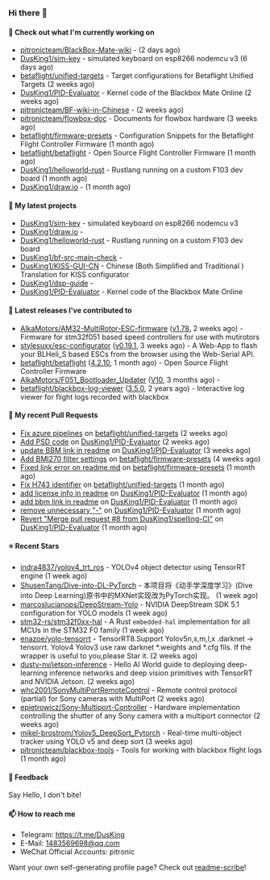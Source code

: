 ### Hi there 👋

#### 👷 Check out what I'm currently working on

- [pitronicteam/BlackBox-Mate-wiki](https://github.com/pitronicteam/BlackBox-Mate-wiki) -  (2 days ago)
- [DusKing1/sim-key](https://github.com/DusKing1/sim-key) - simulated keyboard on esp8266 nodemcu v3 (6 days ago)
- [betaflight/unified-targets](https://github.com/betaflight/unified-targets) - Target configurations for Betaflight Unified Targets (2 weeks ago)
- [DusKing1/PID-Evaluator](https://github.com/DusKing1/PID-Evaluator) - Kernel code of the Blackbox Mate Online (2 weeks ago)
- [pitronicteam/BF-wiki-in-Chinese](https://github.com/pitronicteam/BF-wiki-in-Chinese) -  (2 weeks ago)
- [pitronicteam/flowbox-doc](https://github.com/pitronicteam/flowbox-doc) - Documents for flowbox hardware (3 weeks ago)
- [betaflight/firmware-presets](https://github.com/betaflight/firmware-presets) - Configuration Snippets for the Betaflight Flight Controller Firmware (1 month ago)
- [betaflight/betaflight](https://github.com/betaflight/betaflight) - Open Source Flight Controller Firmware (1 month ago)
- [DusKing1/helloworld-rust](https://github.com/DusKing1/helloworld-rust) - Rustlang running on a custom F103 dev board (1 month ago)
- [DusKing1/draw.io](https://github.com/DusKing1/draw.io) -  (1 month ago)

#### 🌱 My latest projects

- [DusKing1/sim-key](https://github.com/DusKing1/sim-key) - simulated keyboard on esp8266 nodemcu v3
- [DusKing1/draw.io](https://github.com/DusKing1/draw.io) - 
- [DusKing1/helloworld-rust](https://github.com/DusKing1/helloworld-rust) - Rustlang running on a custom F103 dev board
- [DusKing1/bf-src-main-check](https://github.com/DusKing1/bf-src-main-check) - 
- [DusKing1/KISS-GUI-CN](https://github.com/DusKing1/KISS-GUI-CN) - Chinese (Both Simplified and Traditional ) Translation for KISS configurator
- [DusKing1/dsp-guide](https://github.com/DusKing1/dsp-guide) - 
- [DusKing1/PID-Evaluator](https://github.com/DusKing1/PID-Evaluator) - Kernel code of the Blackbox Mate Online

#### 🔭 Latest releases I've contributed to

- [AlkaMotors/AM32-MultiRotor-ESC-firmware](https://github.com/AlkaMotors/AM32-MultiRotor-ESC-firmware) ([v1.78](https://github.com/AlkaMotors/AM32-MultiRotor-ESC-firmware/releases/tag/v1.78), 2 weeks ago) - Firmware for stm32f051 based speed controllers for use with mutirotors
- [stylesuxx/esc-configurator](https://github.com/stylesuxx/esc-configurator) ([v0.19.1](https://github.com/stylesuxx/esc-configurator/releases/tag/v0.19.1), 3 weeks ago) - A Web-App to flash your BLHeli_S based ESCs from the browser using the Web-Serial API.
- [betaflight/betaflight](https://github.com/betaflight/betaflight) ([4.2.10](https://github.com/betaflight/betaflight/releases/tag/4.2.10), 1 month ago) - Open Source Flight Controller Firmware
- [AlkaMotors/F051_Bootloader_Updater](https://github.com/AlkaMotors/F051_Bootloader_Updater) ([V10](https://github.com/AlkaMotors/F051_Bootloader_Updater/releases/tag/V10), 3 months ago) - 
- [betaflight/blackbox-log-viewer](https://github.com/betaflight/blackbox-log-viewer) ([3.5.0](https://github.com/betaflight/blackbox-log-viewer/releases/tag/3.5.0), 2 years ago) - Interactive log viewer for flight logs recorded with blackbox

#### 🔨 My recent Pull Requests

- [Fix azure pipelines](https://github.com/betaflight/unified-targets/pull/521) on [betaflight/unified-targets](https://github.com/betaflight/unified-targets) (2 weeks ago)
- [Add PSD code](https://github.com/DusKing1/PID-Evaluator/pull/26) on [DusKing1/PID-Evaluator](https://github.com/DusKing1/PID-Evaluator) (2 weeks ago)
- [update BBM link in readme](https://github.com/DusKing1/PID-Evaluator/pull/25) on [DusKing1/PID-Evaluator](https://github.com/DusKing1/PID-Evaluator) (3 weeks ago)
- [Add BMI270 filter settings](https://github.com/betaflight/firmware-presets/pull/47) on [betaflight/firmware-presets](https://github.com/betaflight/firmware-presets) (4 weeks ago)
- [Fixed link error on readme.md](https://github.com/betaflight/firmware-presets/pull/28) on [betaflight/firmware-presets](https://github.com/betaflight/firmware-presets) (1 month ago)
- [Fix H743 identifier](https://github.com/betaflight/unified-targets/pull/513) on [betaflight/unified-targets](https://github.com/betaflight/unified-targets) (1 month ago)
- [add license info in readme](https://github.com/DusKing1/PID-Evaluator/pull/22) on [DusKing1/PID-Evaluator](https://github.com/DusKing1/PID-Evaluator) (1 month ago)
- [add bbm link in readme](https://github.com/DusKing1/PID-Evaluator/pull/21) on [DusKing1/PID-Evaluator](https://github.com/DusKing1/PID-Evaluator) (1 month ago)
- [remove unnecessary &#34;-&#34;](https://github.com/DusKing1/PID-Evaluator/pull/20) on [DusKing1/PID-Evaluator](https://github.com/DusKing1/PID-Evaluator) (1 month ago)
- [Revert &#34;Merge pull request #8 from DusKing1/spelling-CI&#34;](https://github.com/DusKing1/PID-Evaluator/pull/19) on [DusKing1/PID-Evaluator](https://github.com/DusKing1/PID-Evaluator) (1 month ago)

#### ⭐ Recent Stars

- [indra4837/yolov4_trt_ros](https://github.com/indra4837/yolov4_trt_ros) - YOLOv4 object detector using TensorRT engine (1 week ago)
- [ShusenTang/Dive-into-DL-PyTorch](https://github.com/ShusenTang/Dive-into-DL-PyTorch) - 本项目将《动手学深度学习》(Dive into Deep Learning)原书中的MXNet实现改为PyTorch实现。 (1 week ago)
- [marcoslucianops/DeepStream-Yolo](https://github.com/marcoslucianops/DeepStream-Yolo) - NVIDIA DeepStream SDK 5.1 configuration for YOLO models (1 week ago)
- [stm32-rs/stm32f0xx-hal](https://github.com/stm32-rs/stm32f0xx-hal) - A Rust `embedded-hal` implementation for all MCUs in the STM32 F0 family (1 week ago)
- [enazoe/yolo-tensorrt](https://github.com/enazoe/yolo-tensorrt) - TensorRT8.Support Yolov5n,s,m,l,x .darknet -&gt; tensorrt.  Yolov4  Yolov3 use raw darknet *.weights and *.cfg fils.  If the wrapper is useful to you,please Star it. (2 weeks ago)
- [dusty-nv/jetson-inference](https://github.com/dusty-nv/jetson-inference) - Hello AI World guide to deploying deep-learning inference networks and deep vision primitives with TensorRT and NVIDIA Jetson. (2 weeks ago)
- [whc2001/SonyMultiPortRemoteControl](https://github.com/whc2001/SonyMultiPortRemoteControl) - Remote control protocol (partial) for Sony cameras with MultiPort (2 weeks ago)
- [epietrowicz/Sony-Multiport-Controller](https://github.com/epietrowicz/Sony-Multiport-Controller) - Hardware implementation controlling the shutter of any Sony camera with a multiport connector (2 weeks ago)
- [mikel-brostrom/Yolov5_DeepSort_Pytorch](https://github.com/mikel-brostrom/Yolov5_DeepSort_Pytorch) - Real-time multi-object tracker using YOLO v5 and deep sort  (3 weeks ago)
- [pitronicteam/blackbox-tools](https://github.com/pitronicteam/blackbox-tools) - Tools for working with blackbox flight logs (1 month ago)

#### 💬 Feedback

Say Hello, I don't bite!

#### 📫 How to reach me

- Telegram: https://t.me/DusKing
- E-Mail: 1483569698@qq.com
- WeChat Official Accounts: pitronic

Want your own self-generating profile page? Check out [readme-scribe](https://github.com/muesli/readme-scribe)!
